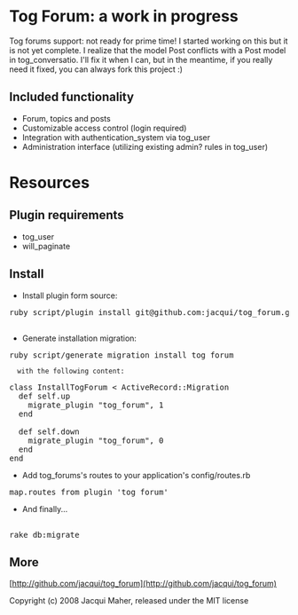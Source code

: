 Tog Forum: a work in progress
========

Tog forums support: not ready for prime time! 
I started working on this but it is not yet complete. I realize that the model Post conflicts with a Post model in tog_conversatio. I'll fix it when I can, but in the meantime, if you really need it fixed, you can always fork this project :)

Included functionality
-----------------------

* Forum, topics and posts
* Customizable access control (login required)
* Integration with authentication_system via tog_user
* Administration interface (utilizing existing admin? rules in tog_user)

Resources
=========

Plugin requirements
-------------------
* tog_user
* will_paginate


Install
-------

* Install plugin form source:

<pre>
ruby script/plugin install git@github.com:jacqui/tog_forum.git

</pre>

* Generate installation migration:

<pre>
ruby script/generate migration install_tog_forum
</pre>


	  with the following content:

<pre>
class InstallTogForum < ActiveRecord::Migration
  def self.up
    migrate_plugin "tog_forum", 1
  end

  def self.down
    migrate_plugin "tog_forum", 0
  end
end
</pre>

* Add tog_forums's routes to your application's config/routes.rb

<pre>
map.routes_from_plugin 'tog_forum'
</pre> 

* And finally...

<pre> 
rake db:migrate
</pre> 

More
-------

[http://github.com/jacqui/tog_forum](http://github.com/jacqui/tog_forum)


Copyright (c) 2008 Jacqui Maher, released under the MIT license
